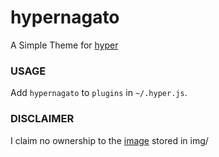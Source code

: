 # hypernagato

A Simple Theme for [hyper](https://hyper.is/)

### USAGE

Add `hypernagato` to `plugins` in `~/.hyper.js`.

### DISCLAIMER

I claim no ownership to the [image](http://konachan.com/post/show/37081/dark-nagato_yuki-sky-suzumiya_haruhi_no_yuutsu) stored in img/